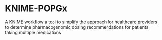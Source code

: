 # KNIME-POPGx
A KNIME workflow a tool to simplify the approach for healthcare providers to determine pharmacogenomic dosing recommendations for patients taking multiple medications
